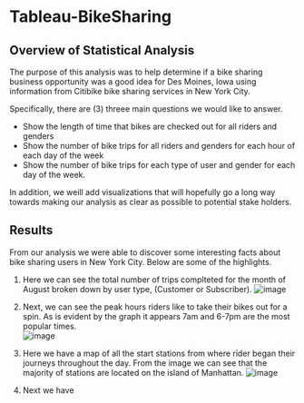 # Tableau-BikeSharing

## Overview of Statistical Analysis
The purpose of this analysis was to help determine if a bike sharing business opportunity was a good idea for Des Moines, Iowa using information from Citibike bike sharing services in New York City.

Specifically, there are (3) threee main questions we would like to answer. 

- Show the length of time that bikes are checked out for all riders and genders
- Show the number of bike trips for all riders and genders for each hour of each day of the week
- Show the number of bike trips for each type of user and gender for each day of the week.

In addition, we weill add visualizations that will hopefully go a long way towards making our analysis as clear as possible to potential stake holders. 

## Results
 From our analysis we were able to discover some interesting facts about bike sharing users in New York City. Below are some of the highlights. 
 
 1) Here we can see the total number of trips complteted for the month of August broken down by user type, (Customer or Subscriber).
 ![image](https://user-images.githubusercontent.com/93171738/166562835-c8c08beb-1449-42d9-b2d7-214501befa3f.png)

2) Next, we can see the peak hours riders like to take their bikes out for a spin. As is evident by the graph it appears 7am and 6-7pm are the most popular times.  
![image](https://user-images.githubusercontent.com/93171738/166563168-bafc73b1-8bc1-4500-a57f-5b6288f23067.png)

3) Here we have a map of all the start stations from where rider began their journeys throughout the day. From the image we can see that the majority of stations are located on the island of Manhattan. 
![image](https://user-images.githubusercontent.com/93171738/166563445-33bcb4ac-2147-49ed-b6a8-22cd94b6987f.png)

4) Next we have

